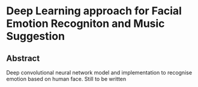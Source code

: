 # Deep Learning approach for Facial Emotion Recogniton and Music Suggestion

## Abstract
Deep convolutional neural network model and implementation to recognise emotion based on human face.
Still to be written
